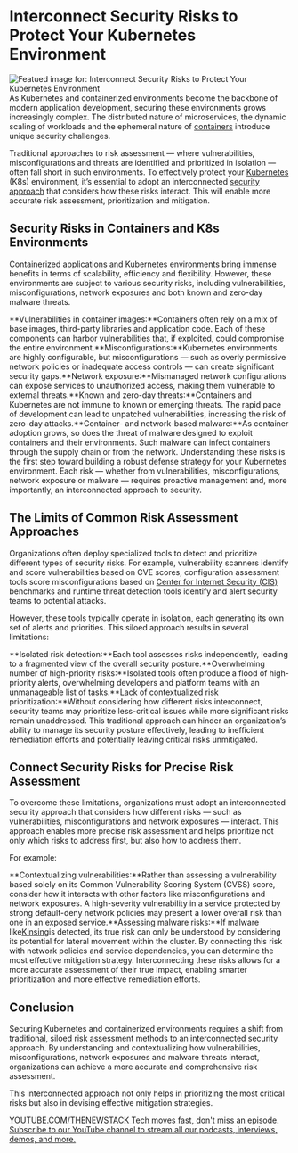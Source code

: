 # Interconnect Security Risks to Protect Your Kubernetes Environment
![Featued image for: Interconnect Security Risks to Protect Your Kubernetes Environment](https://cdn.thenewstack.io/media/2024/09/5c27503e-connected-1024x576.jpg)
As Kubernetes and containerized environments become the backbone of modern application development, securing these environments grows increasingly complex. The distributed nature of microservices, the dynamic scaling of workloads and the ephemeral nature of [containers](https://thenewstack.io/containers/) introduce unique security challenges.

Traditional approaches to risk assessment — where vulnerabilities, misconfigurations and threats are identified and prioritized in isolation — often fall short in such environments. To effectively protect your [Kubernetes](https://roadmap.sh/kubernetes) (K8s) environment, it’s essential to adopt an interconnected [security approach](https://thenewstack.io/mitigating-risks-in-cloud-native-applications/) that considers how these risks interact. This will enable more accurate risk assessment, prioritization and mitigation.

## Security Risks in Containers and K8s Environments
Containerized applications and Kubernetes environments bring immense benefits in terms of scalability, efficiency and flexibility. However, these environments are subject to various security risks, including vulnerabilities, misconfigurations, network exposures and both known and zero-day malware threats.

**Vulnerabilities in container images:**Containers often rely on a mix of base images, third-party libraries and application code. Each of these components can harbor vulnerabilities that, if exploited, could compromise the entire environment.**Misconfigurations:**Kubernetes environments are highly configurable, but misconfigurations — such as overly permissive network policies or inadequate access controls — can create significant security gaps.**Network exposure:**Mismanaged network configurations can expose services to unauthorized access, making them vulnerable to external threats.**Known and zero-day threats:**Containers and Kubernetes are not immune to known or emerging threats. The rapid pace of development can lead to unpatched vulnerabilities, increasing the risk of zero-day attacks.**Container- and network-based malware:**As container adoption grows, so does the threat of malware designed to exploit containers and their environments. Such malware can infect containers through the supply chain or from the network.
Understanding these risks is the first step toward building a robust defense strategy for your Kubernetes environment. Each risk — whether from vulnerabilities, misconfigurations, network exposure or malware — requires proactive management and, more importantly, an interconnected approach to security.

## The Limits of Common Risk Assessment Approaches
Organizations often deploy specialized tools to detect and prioritize different types of security risks. For example, vulnerability scanners identify and score vulnerabilities based on CVE scores, configuration assessment tools score misconfigurations based on [Center for Internet Security (CIS)](https://www.cisecurity.org/) benchmarks and runtime threat detection tools identify and alert security teams to potential attacks.

However, these tools typically operate in isolation, each generating its own set of alerts and priorities. This siloed approach results in several limitations:

**Isolated risk detection:**Each tool assesses risks independently, leading to a fragmented view of the overall security posture.**Overwhelming number of high-priority risks:**Isolated tools often produce a flood of high-priority alerts, overwhelming developers and platform teams with an unmanageable list of tasks.**Lack of contextualized risk prioritization:**Without considering how different risks interconnect, security teams may prioritize less-critical issues while more significant risks remain unaddressed.
This traditional approach can hinder an organization’s ability to manage its security posture effectively, leading to inefficient remediation efforts and potentially leaving critical risks unmitigated.

## Connect Security Risks for Precise Risk Assessment
To overcome these limitations, organizations must adopt an interconnected security approach that considers how different risks — such as vulnerabilities, misconfigurations and network exposures — interact. This approach enables more precise risk assessment and helps prioritize not only which risks to address first, but also how to address them.

For example:

**Contextualizing vulnerabilities:**Rather than assessing a vulnerability based solely on its Common Vulnerability Scoring System (CVSS) score, consider how it interacts with other factors like misconfigurations and network exposures. A high-severity vulnerability in a service protected by strong default-deny network policies may present a lower overall risk than one in an exposed service.**Assessing malware risks:**If malware like[Kinsing](https://thenewstack.io/kinsing-malware-targets-kubernetes/)is detected, its true risk can only be understood by considering its potential for lateral movement within the cluster. By connecting this risk with network policies and service dependencies, you can determine the most effective mitigation strategy.
Interconnecting these risks allows for a more accurate assessment of their true impact, enabling smarter prioritization and more effective remediation efforts.

## Conclusion
Securing Kubernetes and containerized environments requires a shift from traditional, siloed risk assessment methods to an interconnected security approach. By understanding and contextualizing how vulnerabilities, misconfigurations, network exposures and malware threats interact, organizations can achieve a more accurate and comprehensive risk assessment.

This interconnected approach not only helps in prioritizing the most critical risks but also in devising effective mitigation strategies.

[
YOUTUBE.COM/THENEWSTACK
Tech moves fast, don't miss an episode. Subscribe to our YouTube
channel to stream all our podcasts, interviews, demos, and more.
](https://youtube.com/thenewstack?sub_confirmation=1)
